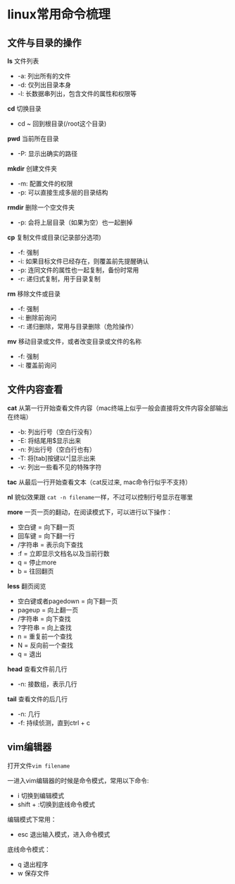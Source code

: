 # linux常用命令梳理

[tag]:linux|commend|记录
[create]:2020-07-03

## 文件与目录的操作

**ls** 文件列表

- -a: 列出所有的文件
- -d: 仅列出目录本身
- -l: 长数据串列出，包含文件的属性和权限等

**cd** 切换目录

- cd ~ 回到根目录(/root这个目录)

**pwd** 当前所在目录

- -P: 显示出确实的路径

**mkdir** 创建文件夹

- -m: 配置文件的权限
- -p: 可以直接生成多层的目录结构

**rmdir** 删除一个空文件夹

- -p: 会将上层目录（如果为空）也一起删掉

**cp** 复制文件或目录(记录部分选项)

- -f: 强制
- -i: 如果目标文件已经存在，则覆盖前先提醒确认
- -p: 连同文件的属性也一起复制，备份时常用
- -r: 递归式复制，用于目录复制

**rm** 移除文件或目录

- -f: 强制
- -i: 删除前询问
- -r: 递归删除，常用与目录删除（危险操作）

**mv** 移动目录或文件，或者改变目录或文件的名称

- -f: 强制
- -i: 覆盖前询问

## 文件内容查看

**cat** 从第一行开始查看文件内容（mac终端上似乎一般会直接将文件内容全部输出在终端）

- -b: 列出行号（空白行没有）
- -E: 将结尾用$显示出来
- -n: 列出行号（空白行也有）
- -T: 将[tab]按键以^|显示出来
- -v: 列出一些看不见的特殊字符

**tac** 从最后一行开始查看文本（cat反过来, mac命令行似乎不支持）

**nl** 貌似效果跟 `cat -n filename`一样，不过可以控制行号显示在哪里

**more** 一页一页的翻动，在阅读模式下，可以进行以下操作：

- 空白键 = 向下翻一页
- 回车键 = 向下翻一行
- /字符串 = 表示向下查找
- :f = 立即显示文档名以及当前行数
- q = 停止more
- b = 往回翻页

**less** 翻页阅览

- 空白键或者pagedown = 向下翻一页
- pageup = 向上翻一页
- /字符串 = 向下查找
- ?字符串 = 向上查找
- n = 重复前一个查找
- N = 反向前一个查找
- q = 退出

**head** 查看文件前几行

- -n: 接数组，表示几行

**tail** 查看文件的后几行

- -n: 几行
- -f: 持续侦测，直到ctrl + c

## vim编辑器

打开文件`vim filename`

一进入vim编辑器的时候是命令模式，常用以下命令:

- i 切换到编辑模式
- shift + :切换到底线命令模式

编辑模式下常用：

- esc 退出输入模式，进入命令模式

底线命令模式：

- q 退出程序
- w 保存文件
